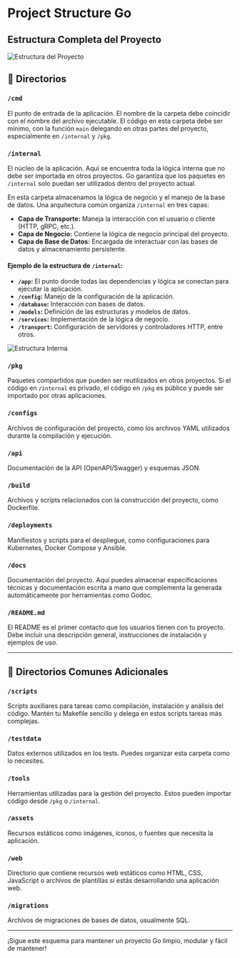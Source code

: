 # Project Structure Go

## Estructura Completa del Proyecto

![Estructura del Proyecto](https://github.com/user-attachments/assets/0d39681e-cb80-4f27-8161-4d291fe1611d)

## 📁 Directorios

### `/cmd`
El punto de entrada de la aplicación. El nombre de la carpeta debe coincidir con el nombre del archivo ejecutable. El código en esta carpeta debe ser mínimo, con la función `main` delegando en otras partes del proyecto, especialmente en `/internal` y `/pkg`.

### `/internal`
El núcleo de la aplicación. Aquí se encuentra toda la lógica interna que no debe ser importada en otros proyectos. Go garantiza que los paquetes en `/internal` solo puedan ser utilizados dentro del proyecto actual.

En esta carpeta almacenamos la lógica de negocio y el manejo de la base de datos. Una arquitectura común organiza `/internal` en tres capas:

- **Capa de Transporte:** Maneja la interacción con el usuario o cliente (HTTP, gRPC, etc.).
- **Capa de Negocio:** Contiene la lógica de negocio principal del proyecto.
- **Capa de Base de Datos:** Encargada de interactuar con las bases de datos y almacenamiento persistente.

#### Ejemplo de la estructura de `/internal`:

- **`/app`:** El punto donde todas las dependencias y lógica se conectan para ejecutar la aplicación.
- **`/config`:** Manejo de la configuración de la aplicación.
- **`/database`:** Interacción con bases de datos.
- **`/models`:** Definición de las estructuras y modelos de datos.
- **`/services`:** Implementación de la lógica de negocio.
- **`/transport`:** Configuración de servidores y controladores HTTP, entre otros.

![Estructura Interna](https://github.com/user-attachments/assets/b97604da-cba2-43b2-aa71-875956ebfaef)

### `/pkg`
Paquetes compartidos que pueden ser reutilizados en otros proyectos. Si el código en `/internal` es privado, el código en `/pkg` es público y puede ser importado por otras aplicaciones.

### `/configs`
Archivos de configuración del proyecto, como los archivos YAML utilizados durante la compilación y ejecución.

### `/api`
Documentación de la API (OpenAPI/Swagger) y esquemas JSON.

### `/build`
Archivos y scripts relacionados con la construcción del proyecto, como Dockerfile.

### `/deployments`
Manifiestos y scripts para el despliegue, como configuraciones para Kubernetes, Docker Compose y Ansible.

### `/docs`
Documentación del proyecto. Aquí puedes almacenar especificaciones técnicas y documentación escrita a mano que complementa la generada automáticamente por herramientas como Godoc.

### `/README.md`
El README es el primer contacto que los usuarios tienen con tu proyecto. Debe incluir una descripción general, instrucciones de instalación y ejemplos de uso.

---

## 📂 Directorios Comunes Adicionales

### `/scripts`
Scripts auxiliares para tareas como compilación, instalación y análisis del código. Mantén tu Makefile sencillo y delega en estos scripts tareas más complejas.

### `/testdata`
Datos externos utilizados en los tests. Puedes organizar esta carpeta como lo necesites.

### `/tools`
Herramientas utilizadas para la gestión del proyecto. Estos pueden importar código desde `/pkg` o `/internal`.

### `/assets`
Recursos estáticos como imágenes, íconos, o fuentes que necesita la aplicación.

### `/web`
Directorio que contiene recursos web estáticos como HTML, CSS, JavaScript o archivos de plantillas si estás desarrollando una aplicación web.

### `/migrations`
Archivos de migraciones de bases de datos, usualmente SQL.

---

¡Sigue este esquema para mantener un proyecto Go limpio, modular y fácil de mantener!
